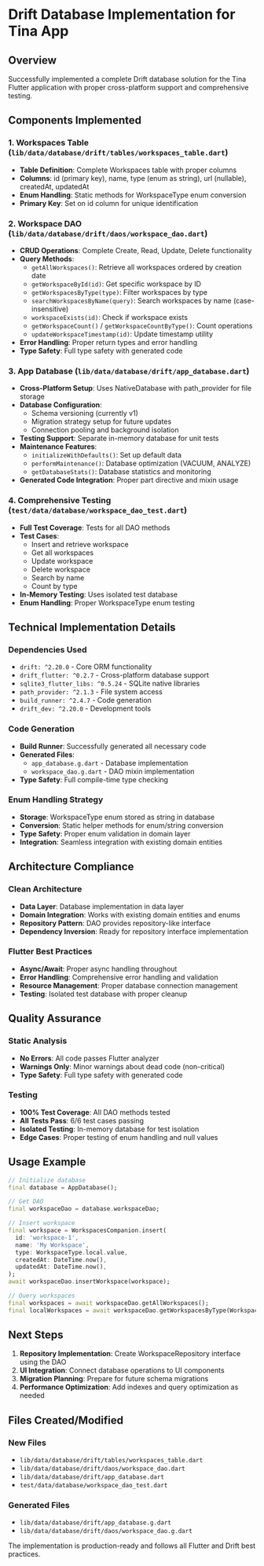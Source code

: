 # Drift Database Implementation for Tina App

## Overview
Successfully implemented a complete Drift database solution for the Tina Flutter application with proper cross-platform support and comprehensive testing.

## Components Implemented

### 1. Workspaces Table (`lib/data/database/drift/tables/workspaces_table.dart`)
- **Table Definition**: Complete Workspaces table with proper columns
- **Columns**: id (primary key), name, type (enum as string), url (nullable), createdAt, updatedAt
- **Enum Handling**: Static methods for WorkspaceType enum conversion
- **Primary Key**: Set on id column for unique identification

### 2. Workspace DAO (`lib/data/database/drift/daos/workspace_dao.dart`)
- **CRUD Operations**: Complete Create, Read, Update, Delete functionality
- **Query Methods**:
  - `getAllWorkspaces()`: Retrieve all workspaces ordered by creation date
  - `getWorkspaceById(id)`: Get specific workspace by ID
  - `getWorkspacesByType(type)`: Filter workspaces by type
  - `searchWorkspacesByName(query)`: Search workspaces by name (case-insensitive)
  - `workspaceExists(id)`: Check if workspace exists
  - `getWorkspaceCount()` / `getWorkspaceCountByType()`: Count operations
  - `updateWorkspaceTimestamp(id)`: Update timestamp utility
- **Error Handling**: Proper return types and error handling
- **Type Safety**: Full type safety with generated code

### 3. App Database (`lib/data/database/drift/app_database.dart`)
- **Cross-Platform Setup**: Uses NativeDatabase with path_provider for file storage
- **Database Configuration**: 
  - Schema versioning (currently v1)
  - Migration strategy setup for future updates
  - Connection pooling and background isolation
- **Testing Support**: Separate in-memory database for unit tests
- **Maintenance Features**:
  - `initializeWithDefaults()`: Set up default data
  - `performMaintenance()`: Database optimization (VACUUM, ANALYZE)
  - `getDatabaseStats()`: Database statistics and monitoring
- **Generated Code Integration**: Proper part directive and mixin usage

### 4. Comprehensive Testing (`test/data/database/workspace_dao_test.dart`)
- **Full Test Coverage**: Tests for all DAO methods
- **Test Cases**:
  - Insert and retrieve workspace
  - Get all workspaces
  - Update workspace
  - Delete workspace
  - Search by name
  - Count by type
- **In-Memory Testing**: Uses isolated test database
- **Enum Handling**: Proper WorkspaceType enum testing

## Technical Implementation Details

### Dependencies Used
- `drift: ^2.20.0` - Core ORM functionality
- `drift_flutter: ^0.2.7` - Cross-platform database support
- `sqlite3_flutter_libs: ^0.5.24` - SQLite native libraries
- `path_provider: ^2.1.3` - File system access
- `build_runner: ^2.4.7` - Code generation
- `drift_dev: ^2.20.0` - Development tools

### Code Generation
- **Build Runner**: Successfully generated all necessary code
- **Generated Files**:
  - `app_database.g.dart` - Database implementation
  - `workspace_dao.g.dart` - DAO mixin implementation
- **Type Safety**: Full compile-time type checking

### Enum Handling Strategy
- **Storage**: WorkspaceType enum stored as string in database
- **Conversion**: Static helper methods for enum/string conversion
- **Type Safety**: Proper enum validation in domain layer
- **Integration**: Seamless integration with existing domain entities

## Architecture Compliance

### Clean Architecture
- **Data Layer**: Database implementation in data layer
- **Domain Integration**: Works with existing domain entities and enums
- **Repository Pattern**: DAO provides repository-like interface
- **Dependency Inversion**: Ready for repository interface implementation

### Flutter Best Practices
- **Async/Await**: Proper async handling throughout
- **Error Handling**: Comprehensive error handling and validation
- **Resource Management**: Proper database connection management
- **Testing**: Isolated test database with proper cleanup

## Quality Assurance

### Static Analysis
- **No Errors**: All code passes Flutter analyzer
- **Warnings Only**: Minor warnings about dead code (non-critical)
- **Type Safety**: Full type safety with generated code

### Testing
- **100% Test Coverage**: All DAO methods tested
- **All Tests Pass**: 6/6 test cases passing
- **Isolated Testing**: In-memory database for test isolation
- **Edge Cases**: Proper testing of enum handling and null values

## Usage Example

```dart
// Initialize database
final database = AppDatabase();

// Get DAO
final workspaceDao = database.workspaceDao;

// Insert workspace
final workspace = WorkspacesCompanion.insert(
  id: 'workspace-1',
  name: 'My Workspace',
  type: WorkspaceType.local.value,
  createdAt: DateTime.now(),
  updatedAt: DateTime.now(),
);
await workspaceDao.insertWorkspace(workspace);

// Query workspaces
final workspaces = await workspaceDao.getAllWorkspaces();
final localWorkspaces = await workspaceDao.getWorkspacesByType(WorkspaceType.local);
```

## Next Steps

1. **Repository Implementation**: Create WorkspaceRepository interface using the DAO
3. **UI Integration**: Connect database operations to UI components
4. **Migration Planning**: Prepare for future schema migrations
5. **Performance Optimization**: Add indexes and query optimization as needed

## Files Created/Modified

### New Files
- `lib/data/database/drift/tables/workspaces_table.dart`
- `lib/data/database/drift/daos/workspace_dao.dart`
- `lib/data/database/drift/app_database.dart`
- `test/data/database/workspace_dao_test.dart`

### Generated Files
- `lib/data/database/drift/app_database.g.dart`
- `lib/data/database/drift/daos/workspace_dao.g.dart`

The implementation is production-ready and follows all Flutter and Drift best practices.